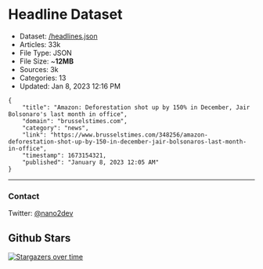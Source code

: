 # Headline Dataset

- Dataset: [/headlines.json](https://raw.githubusercontent.com/fwd/news/master/headlines.json) 
- Articles: 33k
- File Type: JSON
- File Size: ~**12MB**
- Sources: 3k
- Categories: 13
- Updated: Jan 8, 2023 12:16 PM

```
{
    "title": "Amazon: Deforestation shot up by 150% in December, Jair Bolsonaro's last month in office",
    "domain": "brusselstimes.com",
    "category": "news",
    "link": "https://www.brusselstimes.com/348256/amazon-deforestation-shot-up-by-150-in-december-jair-bolsonaros-last-month-in-office",
    "timestamp": 1673154321,
    "published": "January 8, 2023 12:05 AM"
}
```

---

### Contact 

Twitter: [@nano2dev](https://twitter.com/nano2dev)

## Github Stars

[![Stargazers over time](https://starchart.cc/fwd/news.svg)](https://starchart.cc/fwd/news)
